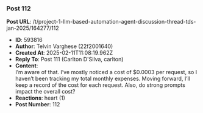 ### Post 112
**Post URL**: /t/project-1-llm-based-automation-agent-discussion-thread-tds-jan-2025/164277/112
- **ID**: 593816
- **Author**: Telvin Varghese (22f2001640)
- **Created At**: 2025-02-11T11:08:19.962Z
- **Reply To**: Post 111 (Carlton D'Silva, carlton)
- **Content**:  
  I’m aware of that. I’ve mostly noticed a cost of $0.0003 per request, so I haven’t been tracking my total monthly expenses. Moving forward, I’ll keep a record of the cost for each request. Also, do strong prompts impact the overall cost?
- **Reactions**: heart (1)
- **Post Number**: 112

